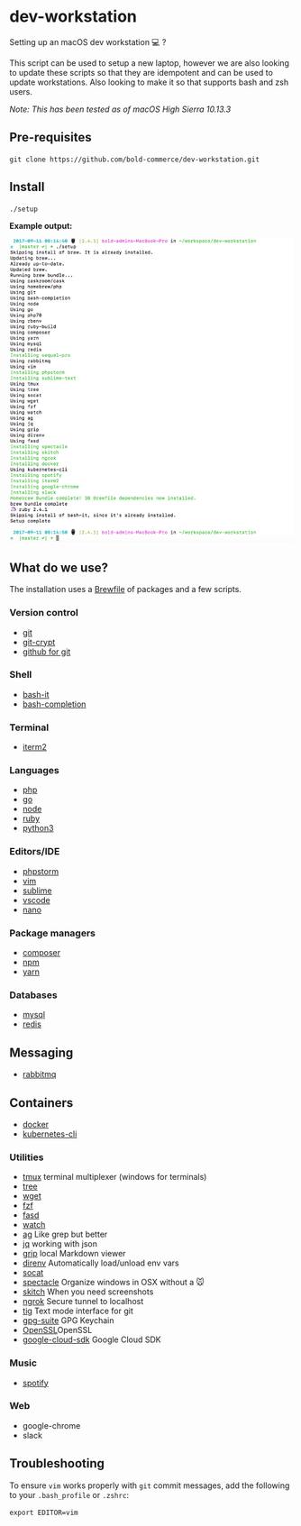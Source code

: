 # dev-workstation
Setting up an macOS dev workstation 💻 ?

This script can be used to setup a new laptop, however we are also looking to update these scripts so that they are idempotent and can be used to update workstations.
Also looking to make it so that supports bash and zsh users.

*Note: This has been tested as of macOS High Sierra 10.13.3*

## Pre-requisites
```
git clone https://github.com/bold-commerce/dev-workstation.git
```

## Install
```
./setup
```

**Example output:**

![this](example.png)

## What do we use?
The installation uses a [Brewfile](Brewfile) of packages and a few scripts.

### Version control
- [git](https://git-scm.com/)
- [git-crypt](https://www.agwa.name/projects/git-crypt/)
- [github for git](https://hub.github.com/)

### Shell
- [bash-it](https://github.com/Bash-it/bash-it)
- [bash-completion](https://github.com/scop/bash-completion)

### Terminal
- [iterm2](https://www.iterm2.com/)

### Languages
- [php](https://php.net)
- [go](https://golang.org)
- [node](https://nodejs.org)
- [ruby](https://www.ruby-lang.org/en/)
- [python3](https://www.python.org/)

### Editors/IDE
- [phpstorm](https://www.jetbrains.com/phpstorm/)
- [vim](http://vim-bootstrap.com/)
- [sublime](http://sublimetext.com)
- [vscode](https://code.visualstudio.com/)
- [nano](https://www.nano-editor.org/)

### Package managers
- [composer](https://getcomposer.org/)
- [npm](https://npmjs.org)
- [yarn](https://yarnpkg.com/en/)

### Databases
- [mysql](https://www.mysql.com)
- [redis](https://redis.io/)

## Messaging
- [rabbitmq](https://www.rabbitmq.com/)

## Containers
- [docker](https://www.docker.com)
- [kubernetes-cli](https://kubernetes.io/)

### Utilities
- [tmux](https://robots.thoughtbot.com/a-tmux-crash-course) terminal multiplexer (windows for terminals)
- [tree](https://linux.die.net/man/1/tree)
- [wget](https://www.gnu.org/software/wget/)
- [fzf](https://github.com/junegunn/fzf)
- [fasd](https://github.com/clvv/fasd)
- [watch](https://www.tutorialspoint.com/unix_commands/watch.htm)
- [ag](https://github.com/ggreer/the_silver_searcher) Like grep but better
- [jq](https://stedolan.github.io/jq/) working with json
- [grip](https://github.com/joeyespo/grip) local Markdown viewer
- [direnv](https://direnv.net/) Automatically load/unload env vars
- [socat](https://linux.die.net/man/1/socat)
- [spectacle](https://www.spectacleapp.com/) Organize windows in OSX without a :mouse:
- [skitch](https://evernote.com/products/skitch) When you need screenshots
- [ngrok](https://ngrok.com/) Secure tunnel to localhost
- [tig](https://jonas.github.io/tig/) Text mode interface for git
- [gpg-suite](https://gpgtools.org/) GPG Keychain
- [OpenSSL](http://brewformulas.org/Openssl)OpenSSL
- [google-cloud-sdk](https://cloud.google.com/sdk/) Google Cloud SDK

### Music
- [spotify](https://www.spotify.com/ca-en/)

### Web
- google-chrome
- slack


## Troubleshooting
To ensure `vim` works properly with `git` commit messages, add the following to your `.bash_profile` or `.zshrc`:
```
export EDITOR=vim
```
